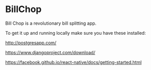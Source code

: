 # BillChop

Bill Chop is a revolutionary bill splitting app. 


To get it up and running locally make sure you have these installed: 

http://postgresapp.com/

https://www.djangoproject.com/download/

https://facebook.github.io/react-native/docs/getting-started.html
